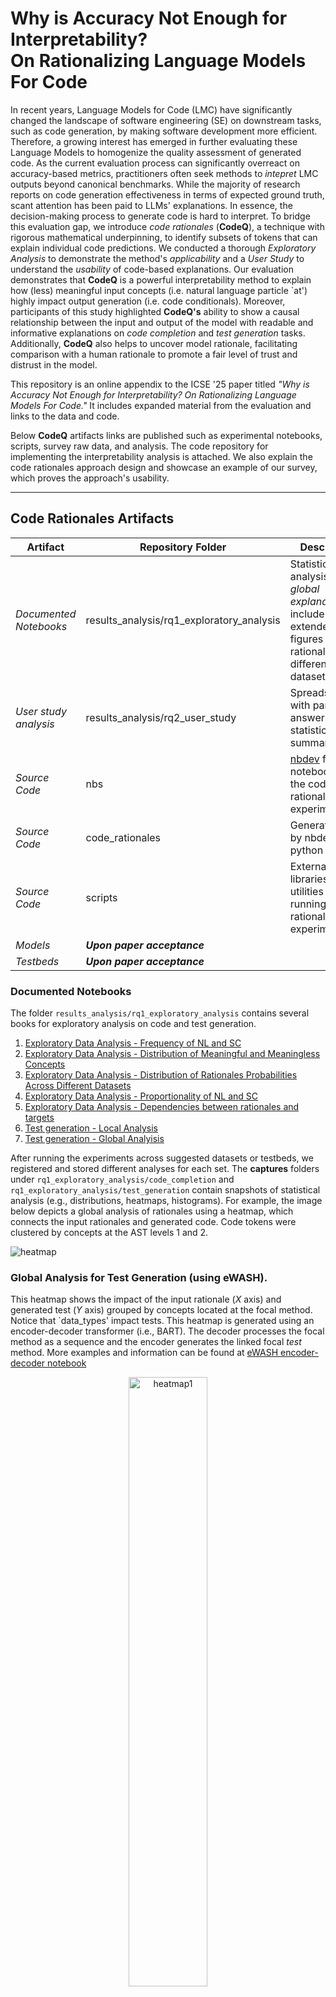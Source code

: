 # Why is Accuracy Not Enough for Interpretability? <br /> On Rationalizing Language Models For Code 

In recent years, Language Models for Code (LMC) have significantly changed the landscape of software engineering (SE) on downstream tasks, such as code generation, by making software development more efficient. Therefore, a growing interest has emerged in further evaluating these Language Models to homogenize the quality assessment of generated code. As the current evaluation process can significantly overreact on accuracy-based metrics, practitioners often seek methods to _intepret_ LMC outputs beyond canonical benchmarks. While the majority of research reports on code generation effectiveness in terms of expected ground truth, scant attention has been paid to LLMs' explanations. In essence, the decision-making process to generate code is hard to interpret. To bridge this evaluation gap, we introduce _code rationales_ (**CodeQ**), a technique with rigorous mathematical underpinning, to identify subsets of tokens that can explain individual code predictions. We conducted a thorough _Exploratory Analysis_ to demonstrate the method's _applicability_ and a _User Study_ to understand the _usability_ of code-based explanations. Our evaluation demonstrates that **CodeQ** is a powerful interpretability method to explain how (less) meaningful input concepts (i.e. natural language particle `at') highly impact output generation (i.e. code conditionals). Moreover, participants of this study highlighted **CodeQ's** ability to show a causal relationship between the input and output of the model with readable and informative explanations on _code completion_ and _test generation_ tasks. Additionally, **CodeQ** also helps to uncover model rationale, facilitating comparison with a human rationale to promote a fair level of trust and distrust in the model.

This repository is an online appendix to the ICSE '25 paper titled _"Why is Accuracy Not Enough for Interpretability? On Rationalizing Language Models For Code."_ It includes expanded material from the evaluation and links to the data and code. 

Below **CodeQ** artifacts links are published such as experimental notebooks, scripts, survey raw data, and analysis. The code repository for implementing the interpretability analysis is attached. We also explain the code rationales approach design and showcase an example of our survey, which proves the approach's usability.

---------



## Code Rationales Artifacts

| **Artifact**           | **Repository Folder**     | **Description**                                                                                                 |
|------------------------|---------------------------|-----------------------------------------------------------------------------------------------------------------|
| _Documented Notebooks_ | results_analysis/rq1_exploratory_analysis    | Statistical analysis for _global explanation_ it include extended figures with rationales of different datasets |
| _User study analysis_  | results_analysis/rq2_user_study          | Spreadsheets with participant answers and statistical summarization                                             |
| _Source Code_          | nbs                       | [nbdev](https://nbdev.fast.ai/) format notebooks with the code rationales experimentation                       |
| _Source Code_          | code_rationales           | Generated code by nbdev as a python library                                                                     |
| _Source Code_          | scripts                   | External libraries and utilities for running rationales experiments                                                 |
| _Models_               | **_Upon paper acceptance_** |                                                                                                                 |
| _Testbeds_    | **_Upon paper acceptance_** |                                                                                                                 |

### Documented Notebooks
The folder `results_analysis/rq1_exploratory_analysis` contains several books for exploratory analysis on code and test generation.

1. [Exploratory Data Analysis - Frequency of NL and SC](https://github.com/WM-SEMERU/code-rationales/blob/master/results_analysis/rq1_exploratory_analysis/code_completion/1_frequency_nl_sc.ipynb)
2. [Exploratory Data Analysis - Distribution of Meaningful and Meaningless Concepts](https://github.com/WM-SEMERU/code-rationales/blob/master/results_analysis/rq1_exploratory_analysis/code_completion/2_distribution_meaningful_meaningless_rationales.ipynb)
3. [Exploratory Data Analysis - Distribution of Rationales Probabilities Across Different Datasets](https://github.com/WM-SEMERU/code-rationales/blob/master/results_analysis/rq1_exploratory_analysis/code_completion/3_distribution_rationales.ipynb)
4. [Exploratory Data Analysis - Proportionality of NL and SC](https://github.com/WM-SEMERU/code-rationales/blob/master/results_analysis/rq1_exploratory_analysis/code_completion/4_proportionality_nl_sc.ipynb)
5. [Exploratory Data Analysis - Dependencies between rationales and targets](https://github.com/WM-SEMERU/code-rationales/blob/master/results_analysis/rq1_exploratory_analysis/code_completion/5_dependencies_between_rationales_targets.ipynb)
6. [Test generation - Local Analysis](https://github.com/WM-SEMERU/code-rationales/blob/master/results_analysis/rq1_exploratory_analysis/test_generation/4_local_rationales.ipynb)
7. [Test generation - Global Analyisis](https://github.com/WM-SEMERU/code-rationales/blob/master/results_analysis/rq1_exploratory_analysis/test_generation/3_global_statistics_ratio_ewash.ipynb)

After running the experiments across suggested datasets or testbeds, we registered and stored different analyses for each set. The **captures** folders under `rq1_exploratory_analysis/code_completion` and `rq1_exploratory_analysis/test_generation` contain snapshots of statistical analysis (e.g., distributions, heatmaps, histograms). For example, the image below depicts a global analysis of rationales using a heatmap, which connects the input rationales and generated code. Code tokens were clustered by concepts at the AST levels 1 and 2.

![heatmap](results_analysis/rq1_exploratory_analysis/code_completion/captures/heatmaps/nl_sc/level_2_1.jpg)

### Global Analysis for Test Generation (using eWASH). 

This heatmap shows the impact of the input rationale ($X$ axis) and generated test ($Y$ axis) grouped by concepts located at the focal method. Notice that `data_types' impact tests. This heatmap is generated using an encoder-decoder transformer (i.e., BART). The decoder processes the focal method as a sequence and the encoder generates the linked focal _test_ method. More examples and information can be found at [eWASH encoder-decoder notebook](https://github.com/WM-SEMERU/code-rationales/blob/master/results_analysis/rq1_exploratory_analysis/test_generation/2_global_statistics_ratio_ccp.ipynb)

<div align="center"><img src="results_analysis/rq1_exploratory_analysis/test_generation/captures/6_source_target_heatmap_avg.png" alt="heatmap1" width="50%"/></div>

The following heatmap demonstrates the impact of an input-output of the decoder transformer (of BART) for test case generation. We applied **Code-Q** on the decoder part of BART to interpret a generated test. Note the relevance of a focal method as a rationale concept against other contexts such as class, fields, or constructors. For instance, we observe that `fields' only impact declarations, test declarations, and blocks. More examples can be found at [Bart decoder notebook analysis](https://github.com/WM-SEMERU/code-rationales/blob/master/results_analysis/rq1_exploratory_analysis/test_generation/3_global_statistics_ratio_ewash.ipynb)

<div align="center"><img src="results_analysis/rq1_exploratory_analysis/test_generation/captures/7_decoder-decorder-level1-level2-avg.png" alt="heatmap2" width="50%"/></div>

### User Study Artifacts

This folder contains raw data from our user study and CSVs where we aggregated the results and performed statistical analysis based on our research questions.
1. [Raw data of user responses in CSV format](https://github.com/WM-SEMERU/code-rationales/blob/master/results_analysis/rq2_user_study/CodeRationalSurveyResponses.csv) This file contains raw data of every user responses in CSV format. Each column in the CSV records raw answers to every question we asked in the survey. The personal information of the user is omitted for privacy reasons.
2. [Collection of all the user responses and statistical analysis from Qualtrics](https://github.com/WM-SEMERU/code-rationales/blob/master/results_analysis/rq2_user_study/ResponseForEachQuestion.pdf) This file contains all the information of the users grouped by standard statistical analysis performed using Qualtrics features. 
3. [Taxonomy of error cases analysis](https://github.com/WM-SEMERU/code-rationales/blob/master/results_analysis/rq2_user_study/Errors%20Taxonomy%20-%20Samplings.xlsx) In this file, we present our error case analysis of model prediction. We categorize different types of errors in the model prediction using existing literature. We show some samples for each error type.
4. [Survey Evaluation based on our metrics including demographic information](https://github.com/WM-SEMERU/code-rationales/blob/master/results_analysis/rq2_user_study/Survey_evaluation.xlsx) This file contains various sheets with the evaluation of the survey based on our metric. The sheets correspond to demographics, usefulness, reliability, readability, and alignment. We also show an aggregation of all the data in a table in the final sheet in this file.   


---------

## Code Rationales Approach Description

**CodeQ** comprises four steps to transform an interpretability tensor from the matrix representation of the input and input set of tokens and their relationships. 

1. **Stating Preconditions**: The first step involves preparing the necessary conditions for using the  method to interpret an LMC. This includes making the model compatible using a specific algorithm and structuring "interpretable concepts," which are meant to introduce understandable concepts related to the model's input-output. These concepts are tailored to software engineering (SE) tasks. Two types of interpretability concepts are proposed: one based on Abstract Syntax Tree (AST) for code generation, and the other on focal methods for test case generation.

2. **Constructing Testbeds**: The second step builds testbeds by selecting and configuring the model's input, depending on the SE task and interpretability concepts. For example, prompts are used to build a testbed for code generation, and the generated code is concatenated with the prompt to form a new testbed for applying **CodeQ**, which is referred to as a set of generated snippets.

3. **Building Interpretability Tensors**: The third step involves applying the **CodeQ** method, which is designed to interpret predictions made by language models. **CodeQ** is compatible with both encoder-decoder and decoder-only models and introduces three mathematical components to transform tokens from a snippet into an "interpretability tensor".

<div align="center"><img src="images/pipeline.png" alt="pipeline" width="70%"/></div>

4. The interpretability approach uses the tensor $\Phi$ to generate local post hoc explanations, such as dependency maps. These maps reveal three levels of human-interpretable concepts: 
- $L_1$: fine-grain level rationales (i.e., tokens), 
- $L_2$: concept rationales (e.g., noun, preposition, identifier), 
- $L_3$: modality (e.g., natural language or programming language).

Additionally, the interpretability tensor can be explored further to generate post hoc global explanations.

### Research Questions

* **RQ1 [Applicability]:** *How applicable is **CodeQ** to globally interpret code generation?* This RQ explores the use of **CodeQ** in creating understandable explanations for the behavior of language models in code generation tasks. The hypothesis is that greedy rationalization can identify key rationales leading to predictions, providing insights into the model's prediction dependencies.

* **RQ2 [Usability]:** *How useful is **CodeQ** in practical settings?* This RQ assesses the practical usefulness of **CodeQ** through a user study, evaluating qualitative metrics such as usefulness, reliability, readability, and how well **CodeQ** helps in aligning language models.


---------

## Intepretability Concepts $\mathcal{C}$ for Code Generation

We propose two concept aggregation sets $\mathcal{C}$: one for code generation and one for test generation. The first set is based on Abstract Syntax Trees (ASTs), allowing tokens to be associated with Object-Oriented Programming (OOP) concepts. We also incorporated natural language (NL) concepts using [NLTK](https://www.nltk.org) to map and explain AST nodes like comments and identifiers. The second set is based on context windows from [eWASH](https://github.com/microsoft/methods2test). The following figure illustrates on the left (1) case(a) code generation example and the erroneously generated code, case (b) a test generation example. On the right (2) interpretability concepts for code generation.

![sec_5_fig_case_study](images/taxonomy%20and%20case%20studies.png)


---------
## Dataset Analyses

The cumulative probability of concepts per dataset. We observe that datasets with docstring (DC) grow faster than the ones with only source code (signature (SG) and body (BD)). 
![Distribution](results_analysis/rq1_exploratory_analysis/code_completion/captures/distributions/sc/level_0_rationales_distributions.jpg)

The following figure shows the size of focal methods (in blue) and focal test methods (in orange) used in our analysis. The average size of a focal method in terms of tokens is between $10^2$ and $10^3$ on average. Meanwhile, a focal test method has on average $10^2$ tokens. This is expected since methods are usually larger than their corresponding unit test. The testbed has a 1-1 relation on the number of tests and methods; therefore, the distributions have similar Gaussian shapes.

![test-generation-method-size](https://github.com/WM-SEMERU/code-rationales/blob/master/results_analysis/rq1_exploratory_analysis/test_generation/captures/1_focal_method_size.png)
---------


## Survey Generic Example

In this image, we show one of the samples presented in the survey. The sample was selected based on our analysis of error cases. The image depicts our technique of presenting rationales behind predictions and also captures whether the users agree with the generated rationales. By exposing users to **CodeQ**, we assessed the informativeness and readability of our diagrams. The remaining samples in the survey follow the same structure.

<div align="center"><img src="images/survey-example.png" alt="survey" width="50%"/></div>

